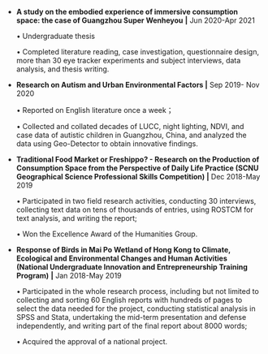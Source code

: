 

*   **A study on the embodied experience of immersive consumption space: the case of Guangzhou Super Wenheyou** **|** Jun 2020-Apr 2021

    • Undergraduate thesis

    • Completed literature reading, case investigation, questionnaire design, more than 30 eye tracker experiments and subject interviews, data analysis, and thesis writing.

*   **Research on Autism and Urban Environmental Factors |** Sep 2019- Nov 2020

    • Reported on English literature once a week；

    • Collected and collated decades of LUCC, night lighting, NDVI, and case data of autistic children in Guangzhou, China, and analyzed the data using Geo-Detector to obtain innovative findings.

*   **Traditional Food Market or Freshippo? - Research on the Production of Consumption Space from the Perspective of Daily Life Practice (SCNU Geographical Science Professional Skills Competition) |** Dec 2018-May 2019

    • Participated in two field research activities, conducting 30 interviews, collecting text data on tens of thousands of entries, using ROSTCM for text analysis, and writing the report;

    • Won the Excellence Award of the Humanities Group.

*   **Response of Birds in Mai Po Wetland of Hong Kong to Climate, Ecological and Environmental Changes and Human Activities (National Undergraduate Innovation and Entrepreneurship Training Program)** **|** Jan 2018-May 2019

    • Participated in the whole research process, including but not limited to collecting and sorting 60 English reports with hundreds of pages to select the data needed for the project, conducting statistical analysis in SPSS and Stata, undertaking the mid-term presentation and defense independently, and writing part of the final report about 8000 words;

    • Acquired the approval of a national project.

